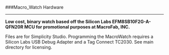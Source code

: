 ###Macro_Watch Hardware
***
**Low cost, binary watch based off the Silicon Labs EFM8SB10F2G-A-QFN20R MCU for promotional purposes at MacroFab, INC.**

Files are for Simplicity Studio. Programming the MacroWatch requires a Silicon Labs USB Debug Adapter and a Tag Connect TC2030. See main directory for licensing. 
